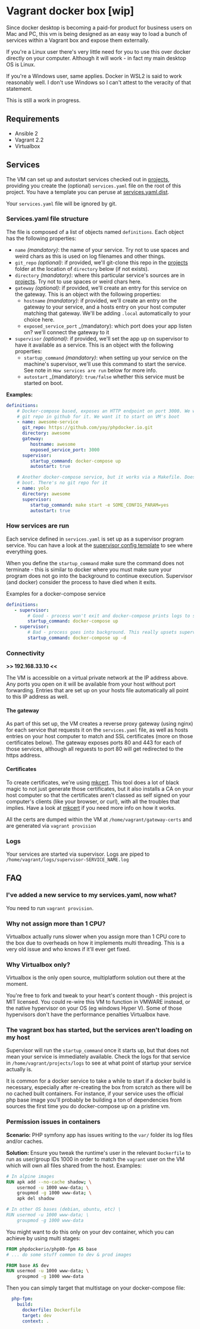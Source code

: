 # Vagrant docker box [wip]

Since docker desktop is becoming a paid-for product for business users on Mac and PC, this vm is being designed as an
easy way to load a bunch of services within a Vagrant box and expose them externally.

If you're a Linux user there's very little need for you to use this over docker directly on your computer. Although it
will work - in fact my main desktop OS is Linux.

If you're a Windows user, same applies. Docker in WSL2 is said to work reasonably well. I don't use Windows so I can't
attest to the veracity of that statement.

This is still a work in progress.

## Requirements
 - Ansible 2
 - Vagrant 2.2
 - Virtualbox

## Services

The VM can set up and autostart services checked out in [projects](projects), providing you create the (optional)
`services.yaml` file on the root of this project. You have a template you can peruse at
[services.yaml.dist](services.yaml.dist).

Your `services.yaml` file will be ignored by git.

### Services.yaml file structure

The file is composed of a list of objects named `definitions`. Each object has the following properties:

* `name` _(mandatory)_: the name of your service. Try not to use spaces and weird chars as this is used on log filenames
  and other things.
* `git_repo` _(optional)_: if provided, we'll git-clone this repo in the [projects](projects) folder at the location of
  `directory` below (if not exists).
* `directory` _(mandatory)_: where this particular service's sources are in [projects](projects). Try not to use spaces
  or weird chars here.
* `gateway` _(optional)_: if provided, we'll create an entry for this service on the gateway. This is an object with the
  following properties:
   * `hostname` _(mandatory)_: if provided, we'll create an entry on the gateway to your service, and a hosts entry on
     your host computer matching that gateway. We'll be adding `.local` automatically to your choice here.
   * `exposed_service_port` _(mandatory): which port does your app listen on? we'll connect the gateway to it
* `supervisor` _(optional)_: if provided, we'll set the app up on supervisor to have it available as a service. This is
  an object with the following properties:
   * `startup_command` _(mandatory)_: when setting up your service on the machine's supervisor, we'll use this command
     to start the service. See note in `How services are run` below for more info.
   * `autostart` _(mandatory): `true/false` whether this service must be started on boot.

**Examples:**

```yaml
definitions:
    # Docker-compose based, exposes an HTTP endpoint on port 3000. We want it exposed via the gateway. There's a
    # git repo in github for it. We want it to start on VM's boot
    - name: awesome-service
      git_repo: https://github.com/yay/phpdocker.io.git
      directory: awesome
      gateway:
         hostname: awesome
         exposed_service_port: 3000
      supervisor:
         startup_command: docker-compose up
         autostart: true

    # Another docker-compose service, but it works via a Makefile. Doesn't expose any ports. We want it active on
    # boot. There's no git repo for it
    - name: yolo
      directory: awesome
      supervisor:
         startup_command: make start -e SOME_CONFIG_PARAM=yes
         autostart: true
```

### How services are run

Each service defined in `services.yaml`  is set up as a supervisor program service. You can have a look at the
[supervisor config template](ansible/roles/services/templates/supervisor_program.conf.j2) to see where everything goes.

When you define the `startup_command` make sure the command does not terminate - this is similar to docker where you
must make sure your program does not go into the background to continue execution. Supervisor (and docker) consider the
process to have died when it exits.

Examples for a docker-compose service

```yaml
definitions:
   - supervisor:
        # Good - process won't exit and docker-compose prints logs to stdout, which supervisor collects
        startup_command: docker-compose up
   - supervisor:
        # Bad - process goes into background. This really upsets supervisor as it things your process terminated
        startup_command: docker-compose up -d
```

### Connectivity

**>> 192.168.33.10 <<**

The VM is accessible on a virtual private network at the IP address above. Any ports you open on it will be available
from your host without port forwarding. Entries that are set up on your hosts file automatically all point to this IP
address as well.

#### The gateway

As part of this set up, the VM creates a reverse proxy gateway (using nginx) for each service that requests it on the
`services.yaml` file, as well as hosts entries on your host computer to match and SSL certificates (more on those
certificates below). The gateway exposes ports 80 and 443 for each of those services, although all reguests to port 80
will get redirected to the https address.

#### Certificates

To create certificates, we're using [mkcert](https://github.com/FiloSottile/mkcert). This tool does a lot of black magic
to not just generate those certificates, but it also installs a CA on your host computer so that the certificates aren't
classed as self signed on your computer's clients (like your browser, or curl), with all the troubles that implies. Have
a look at [mkcert](https://github.com/FiloSottile/mkcert) if you need more info on how it works.

All the certs are dumped within the VM at `/home/vagrant/gateway-certs` and are generated via `vagrant provision`

### Logs

Your services are started via supervisor. Logs are piped to `/home/vagrant/logs/supervisor-SERVICE_NAME.log`

## FAQ

### I've added a new service to my services.yaml, now what?

You need to run `vagrant provision`.

### Why not assign more than 1 CPU?

Virtualbox actually runs slower when you assign more than 1 CPU core to the box due to overheads on how it implements
multi threading. This is a very old issue and who knows if it'll ever get fixed.

### Why Virtualbox only?

Virtualbox is the only open source, multiplatform solution out there at the moment.

You're free to fork and tweak to your heart's content though - this project is MIT licensed. You could re-wire this VM
to function in VMWARE instead, or the native hypervisor on your OS (eg windows Hyper V). Some of those hypervisors don't
have the performance penalties Virtualbox have.

### The vagrant box has started, but the services aren't loading on my host

Supervisor will run the `startup_command` once it starts up, but that does not mean your service is immediately
available. Check the logs for that service in `/home/vagrant/projects/logs` to see at what point of startup your service
actually is.

It is common for a docker service to take a while to start if a docker build is necessary, especially after re-creating
the box from scratch as there will be no cached built containers. For instance, if your service uses the official php
base image you'll probably be building a ton of dependencies from sources the first time you do docker-compose up on a
pristine vm.

### Permission issues in containers

**Scenario:** PHP symfony app has issues writing to the `var/` folder its log files and/or caches.

**Solution:** Ensure you tweak the runtime's user in the relevant `Dockerfile` to run as user/group IDs 1000 in order to
match the `vagrant` user on the VM which will own all files shared from the host. Examples:

```dockerfile
# In alpine images
RUN apk add --no-cache shadow; \
    usermod -u 1000 www-data; \
    groupmod -g 1000 www-data; \
    apk del shadow

# In other OS bases (debian, ubuntu, etc) \
RUN usermod -u 1000 www-data; \
    groupmod -g 1000 www-data
```

You might want to do this only on your dev container, which you can achieve by using
multi stages:

```dockerfile
FROM phpdockerio/php80-fpm AS base
# ... do some stuff common to dev & prod images

FROM base AS dev
RUN usermod -u 1000 www-data; \
    groupmod -g 1000 www-data
```

Then you can simply target that multistage on your docker-compose file:

```yaml
  php-fpm:
    build:
      dockerfile: Dockerfile
      target: dev
      context: .
```
